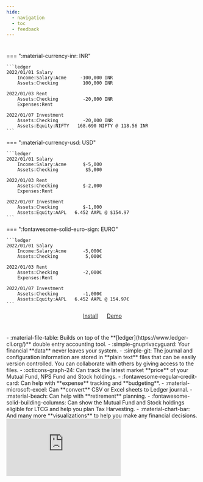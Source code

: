 ```yaml
---
hide:
  - navigation
  - toc
  - feedback
---
```


#

<div class="home" markdown>
=== ":material-currency-inr: INR"

    ```ledger
    2022/01/01 Salary
        Income:Salary:Acme     -100,000 INR
        Assets:Checking         100,000 INR

    2022/01/03 Rent
        Assets:Checking         -20,000 INR
        Expenses:Rent

    2022/01/07 Investment
        Assets:Checking         -20,000 INR
        Assets:Equity:NIFTY   168.690 NIFTY @ 118.56 INR
    ```

=== ":material-currency-usd: USD"

    ```ledger
    2022/01/01 Salary
        Income:Salary:Acme      $-5,000
        Assets:Checking          $5,000

    2022/01/03 Rent
        Assets:Checking         $-2,000
        Expenses:Rent

    2022/01/07 Investment
        Assets:Checking         $-1,000
        Assets:Equity:AAPL   6.452 AAPL @ $154.97
    ```

=== ":fontawesome-solid-euro-sign: EURO"

    ```ledger
    2022/01/01 Salary
        Income:Salary:Acme      -5,000€
        Assets:Checking          5,000€

    2022/01/03 Rent
        Assets:Checking         -2,000€
        Expenses:Rent

    2022/01/07 Investment
        Assets:Checking         -1,000€
        Assets:Equity:AAPL   6.452 AAPL @ 154.97€
    ```


<p style="text-align: center; margin-bottom: 40px">
  <a class="md-button md-button--primary" style="margin-right: 20px;" href="/getting-started/installation/">Install</a>
  <a class="md-button md-button--primary" href="https://demo.paisa.fyi">Demo</a>
</p>


<div class="features-container" markdown>
<div class="features" markdown>
- :material-file-table: Builds on top of the **[ledger](https://www.ledger-cli.org/)** double entry accounting tool.
- :simple-gnuprivacyguard: Your financial **data** never leaves your system.
- :simple-git: The journal and configuration information are stored in **plain text** files
  that can be easily version controlled. You can collaborate with
  others by giving access to the files.
- :octicons-graph-24: Can track the latest market **price** of your Mutual Fund, NPS Fund
  and Stock holdings.
- :fontawesome-regular-credit-card: Can help with **expense** tracking and **budgeting**.
- :material-microsoft-excel: Can **convert** CSV or Excel sheets to Ledger journal.
- :material-beach: Can help with **retirement** planning.
- :fontawesome-solid-building-columns: Can show the Mutual Fund and Stock holdings eligible for LTCG and
  help you plan Tax Harvesting.
- :material-chart-bar: And many more **visualizations** to help you make any financial
  decisions.
</div>

<div class="thumbnail-container">
  <div class="thumbnail">
    <iframe src="https://demo.paisa.fyi" frameborder="0" scrolling="no"></iframe>
  </div>
</div>
</div>
</div>
